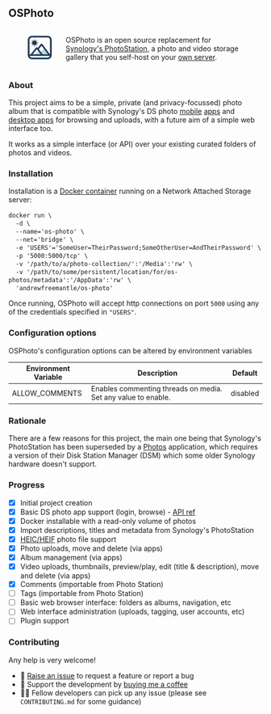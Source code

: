 ## OSPhoto

<div style="display: flex; align-items: center; gap: 2em; width: 85%; margin-left: auto; margin-right: auto;">
  <div>
    <img src="./Docs/OSPhoto-logo-no-background.png" alt="OSPhoto's logo - a flat, 2-dimensional design depicting a large sun in the top left over 2 mountain peaks with a rounded-square border">
  </div>
  <div style="display: flex; flex-direction: column; justify-content: center">
    <p>OSPhoto is an open source replacement for <a href="https://www.synology.com/en-uk/dsm/feature/photo_station">Synology's PhotoStation</a>, a photo and video storage gallery that you self-host on your <a href="https://en.wikipedia.org/wiki/Network-attached_storage">own server</a>.</p>
  </div>
</div>

### About

This project aims to be a simple, private (and privacy-focussed) photo album that is compatible with Synology's DS photo [mobile](https://play.google.com/store/apps/details?id=com.synology.dsphoto) [apps](https://itunes.apple.com/app/ds-photo/id321493106) and [desktop apps](https://www.synology.com/en-uk/dsm/6.2/software_spec/photo_station#affiliated_utility__photo_station_uploader) for browsing and uploads, with a future aim of a simple web interface too.

It works as a simple interface (or API) over your existing curated folders of photos and videos.

### Installation

Installation is a [Docker container](https://hub.docker.com/r/andrewfreemantle/os-photo) running on a Network Attached Storage server:

```shell
docker run \
  -d \
  --name='os-photo' \
  --net='bridge' \
  -e 'USERS'='SomeUser=TheirPassword;SomeOtherUser=AndTheirPassword' \
  -p '5000:5000/tcp' \
  -v '/path/to/a/photo-collection/':'/Media':'rw' \
  -v '/path/to/some/persistent/location/for/os-photos/metadata':'/AppData':'rw' \
  'andrewfreemantle/os-photo'
```

Once running, OSPhoto will accept http connections on port `5000` using any of the credentials specified in `"USERS"`.

### Configuration options

OSPhoto's configuration options can be altered by environment variables

| Environment Variable | Description                                                   | Default  |
|----------------------|---------------------------------------------------------------|----------|
| ALLOW_COMMENTS       | Enables commenting threads on media. Set any value to enable. | disabled |

### Rationale

There are a few reasons for this project, the main one being that Synology's PhotoStation has been superseded by a [Photos](https://www.synology.com/en-uk/dsm/feature/photos) application, which requires a version of their Disk Station Manager (DSM) which some older Synology hardware doesn't support.

### Progress

- [x] Initial project creation
- [x] Basic DS photo app support (login, browse) - [API ref](https://github.com/jamesbo13/syno-photostation-api)
- [x] Docker installable with a read-only volume of photos
- [x] Import descriptions, titles and metadata from Synology's PhotoStation
- [x] [HEIC/HEIF](https://en.wikipedia.org/wiki/High_Efficiency_Image_File_Format) photo file support
- [x] Photo uploads, move and delete (via apps)
- [x] Album management (via apps)
- [x] Video uploads, thumbnails, preview/play, edit (title & description), move and delete (via apps)
- [x] Comments (importable from Photo Station)
- [ ] Tags (importable from Photo Station)
- [ ] Basic web browser interface: folders as albums, navigation, etc
- [ ] Web interface administration (uploads, tagging, user accounts, etc)
- [ ] Plugin support

### Contributing

Any help is very welcome!

- 💬 [Raise an issue](https://github.com/AndrewFreemantle/OSPhoto/issues) to request a feature or report a bug
- 🥤 Support the development by [buying me a coffee](https://www.buymeacoffee.com/fatlemon)
- 👨‍💻 Fellow developers can pick up any issue (please see `CONTRIBUTING.md` for some guidance)
